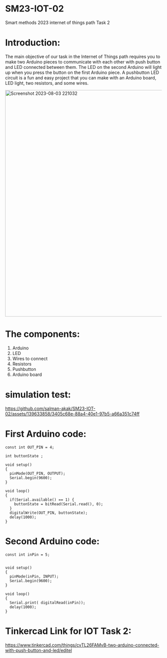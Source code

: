 # SM23-IOT-02
Smart methods 2023 internet of things path Task 2

# Introduction:

The main objective of our task in the Internet of Things path requires you to make two Arduino pieces to communicate with each other with push button and LED connected between them. The LED on the second Arduino will light up when you press the button on the first Arduino piece. A pushbutton LED circuit is a fun and easy project that you can make with an Arduino board, LED light, two resistors, and some wires. 

<img width="726" alt="Screenshot 2023-08-03 221032" src="https://github.com/salman-akak/SM23-IOT-02/assets/139633858/ae084632-3447-41fe-91f4-2eb8dd1cebb6">

# The components:
1. Arduino
2. LED
3. Wires to connect
4. Resistors
5. Pushbutton
6. Arduino board

# simulation test:

https://github.com/salman-akak/SM23-IOT-02/assets/139633858/3405c68e-88a4-40e1-97b5-a66a351c74ff

# First Arduino code:
```
const int OUT_PIN = 4;

int buttonState ;

void setup()
{
  pinMode(OUT_PIN, OUTPUT);
  Serial.begin(9600);
}

void loop()
{
  if(Serial.available() == 1) {
    buttonState = bitRead(Serial.read(), 0);
  }
  digitalWrite(OUT_PIN, buttonState);
  delay(1000);
}
```
# Second Arduino code:
```
const int inPin = 5;


void setup()
{
  pinMode(inPin, INPUT);
  Serial.begin(9600);
}

void loop()
{
  Serial.print( digitalRead(inPin));
  delay(1000);
}
```
# Tinkercad Link for IOT Task 2:

https://www.tinkercad.com/things/cvTL26FAMvB-two-arduino-connected-with-push-button-and-led/editel
